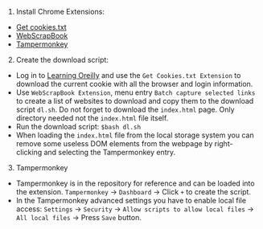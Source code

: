 1. Install Chrome Extensions:
- [Get cookies.txt](https://chrome.google.com/webstore/detail/get-cookiestxt/bgaddhkoddajcdgocldbbfleckgcbcid)
- [WebScrapBook](https://chrome.google.com/webstore/detail/webscrapbook/oegnpmiddfljlloiklpkeelagaeejfai)
- [Tampermonkey](https://chrome.google.com/webstore/detail/tampermonkey/dhdgffkkebhmkfjojejmpbldmpobfkfo)

2. Create the download script:
* Log in to [Learning Oreilly](https://learning.oreilly.com) and use the `Get Cookies.txt Extension`  to download the current cookie with all the browser and login information.
* Use `WebScrapBook Extension`, menu entry `Batch capture selected links` to create a list of websites to download and copy them to the download script `dl.sh`. Do not forget to download the `index.html` page. Only directory needed not the `index.html` file itself.
* Run the download script: `$bash dl.sh`
* When loading the `index.html` file from the local storage system you can remove some useless DOM elements from the webpage by right-clicking and selecting the Tampermonkey entry.

3. Tampermonkey
* Tampermonkey is in the repository for reference and can be loaded into the extension. `Tampermonkey` -> `Dashboard` -> Click `+` to create the script.
* In the Tampermonkey advanced settings you have to enable local file access: `Settings` -> `Security` -> `Allow scripts to allow local files` -> `All local files` -> Press `Save` button.
